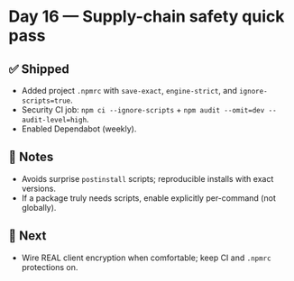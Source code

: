 # Day 16 — Supply-chain safety quick pass

## ✅ Shipped
- Added project `.npmrc` with `save-exact`, `engine-strict`, and `ignore-scripts=true`.
- Security CI job: `npm ci --ignore-scripts` + `npm audit --omit=dev --audit-level=high`.
- Enabled Dependabot (weekly).

## 🧠 Notes
- Avoids surprise `postinstall` scripts; reproducible installs with exact versions.
- If a package truly needs scripts, enable explicitly per-command (not globally).

## 🎯 Next
- Wire REAL client encryption when comfortable; keep CI and `.npmrc` protections on.
